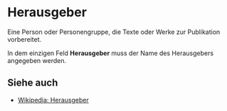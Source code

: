 Herausgeber
===========

Eine Person oder Personengruppe, die Texte oder Werke zur Publikation vorbereitet.

In dem einzigen Feld **Herausgeber** muss der Name des Herausgebers angegeben werden.

## Siehe auch

* [Wikipedia: Herausgeber](https://de.wikipedia.org/wiki/Herausgeber "wikipedia:de:Herausgeber")
